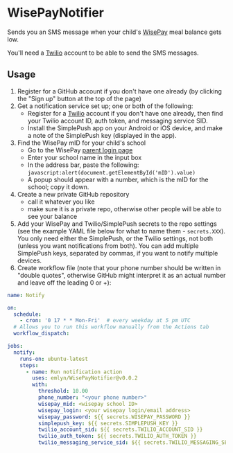 # WisePayNotifier

Sends you an SMS message when your child's
[WisePay](https://www.wisepay.co.uk/store/generic/parent_login.asp)
meal balance gets low.

You'll need a [Twilio](https://www.twilio.com/) account
to be able to send the SMS messages.

## Usage

1. Register for a GitHub account if you don't have one already (by clicking the "Sign up" button at the top of the page)
1. Get a notification service set up; one or both of the following:
   - Register for a [Twilio](https://www.twilio.com/) account if you don't have one already,
     then find your Twilio account ID, auth token, and messaging service SID.
   - Install the SimplePush app on your Android or iOS device,
     and make a note of the SimplePush key (displayed in the app).
1. Find the WisePay mID for your child's school
   - Go to the WisePay [parent login page](https://www.wisepay.co.uk/store/generic/parent_login.asp)
   - Enter your school name in the input box
   - In the address bar, paste the following: `javascript:alert(document.getElementById('mID').value)`
   - A popup should appear with a number, which is the mID for the school; copy it down.
1. Create a new private GitHub repository
   - call it whatever you like
   - make sure it is a private repo, otherwise other people will be able to see your balance
1. Add your WisePay and Twilio/SimplePush secrets to the repo settings
   (see the example YAML file below for what to name them - `secrets.XXX`).
   You only need either the SimplePush, or the Twilio settings, not both (unless you want notifications from both).
   You can add multiple SimplePush keys, separated by commas, if you want to notify multiple devices.
1. Create workflow file (note that your phone number should be written in "double quotes", otherwise GitHub might interpret it as an actual number and leave off the leading 0 or +):

```yaml
name: Notify

on:
  schedule:
    - cron: '0 17 * * Mon-Fri'  # every weekday at 5 pm UTC
  # Allows you to run this workflow manually from the Actions tab
  workflow_dispatch:

jobs:
  notify:
    runs-on: ubuntu-latest
    steps:
      - name: Run notification action
        uses: emlyn/WisePayNotifier@v0.0.2
        with:
          threshold: 10.00
          phone_number: "<your phone number>"
          wisepay_mid: <wisepay school ID>
          wisepay_login: <your wisepay login/email address>
          wisepay_password: ${{ secrets.WISEPAY_PASSWORD }}
          simplepush_key: ${{ secrets.SIMPLEPUSH_KEY }}
          twilio_account_sid: ${{ secrets.TWILIO_ACCOUNT_SID }}
          twilio_auth_token: ${{ secrets.TWILIO_AUTH_TOKEN }}
          twilio_messaging_service_sid: ${{ secrets.TWILIO_MESSAGING_SERVICE_SID }}
```
